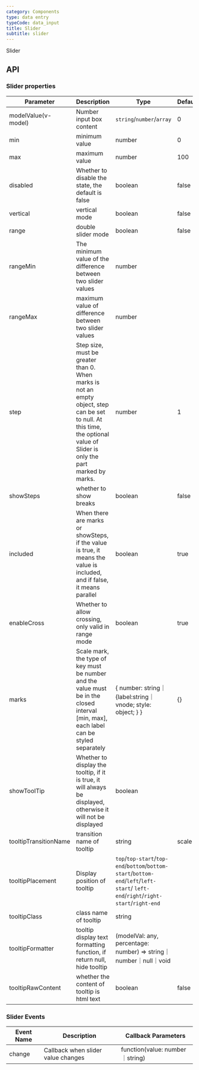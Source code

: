 ```yaml
---
category: Components
type: data entry
typeCode: data_input
title: Slider
subtitle: slider
---
```


Slider

## API

### Slider properties

| Parameter | Description | Type | Default |
|---------------------|-------------------------------------------------------------------------|----------------------------------------------------------------------------------------------------------------------------------|-------|
| modelValue(v-model) | Number input box content | `string`/`number`/`array` | 0 |
| min | minimum value | number | 0 |
| max | maximum value | number | 100 |
| disabled | Whether to disable the state, the default is false | boolean | false |
| vertical | vertical mode | boolean | false |
| range | double slider mode | boolean | false |
| rangeMin | The minimum value of the difference between two slider values | number | |
| rangeMax | maximum value of difference between two slider values | number | |
| step | Step size, must be greater than 0. When marks is not an empty object, step can be set to null. At this time, the optional value of Slider is only the part marked by marks. | number | 1 |
| showSteps | whether to show breaks | boolean | false |
| included | When there are marks or showSteps, if the value is true, it means the value is included, and if false, it means parallel | boolean | true | |
| enableCross | Whether to allow crossing, only valid in range mode | boolean | true | |
| marks | Scale mark, the type of key must be number and the value must be in the closed interval [min, max], each label can be styled separately | { number: string｜{label:string｜vnode; style: object; } } | {} | |
| showToolTip | Whether to display the tooltip, if it is true, it will always be displayed, otherwise it will not be displayed | boolean | | |
| tooltipTransitionName | transition name of tooltip | string | scale | |
| tooltipPlacement | Display position of tooltip | `top`/`top-start`/`top-end`/`bottom`/`bottom-start`/`bottom-end`/`left`/`left-start`/ `left-end`/`right`/`right-start`/`right-end` | | |
| tooltipClass | class name of tooltip | string | | |
| tooltipFormatter | tooltip display text formatting function, if return null, hide tooltip | (modelVal: any, percentage: number) => string｜number｜null｜void | | |
| tooltipRawContent | whether the content of tooltip is html text | boolean | false | |

### Slider Events

| Event Name | Description | Callback Parameters |
|--------|-----------|--------------------------------|
| change | Callback when slider value changes | function(value: number｜string) |
